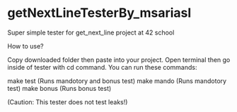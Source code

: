 # getNextLineTesterBy_msariasl
Super simple tester for get_next_line project at 42 school

How to use?

Copy downloaded folder then paste into your project.
Open terminal then go inside of tester with cd command.
You can run these commands:

make test (Runs mandotory and bonus test)
make mando (Runs mandotory test)
make bonus (Runs bonus test)

(Caution: This tester does not test leaks!)
